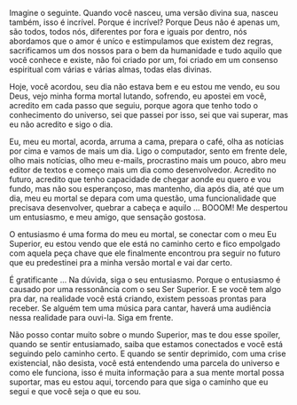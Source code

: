 Imagine o seguinte. Quando você nasceu, uma versão divina sua, nasceu também, isso é incrível. Porque é incrível? Porque Deus não é apenas um, são todos, todos nós, diferentes por fora e iguais por dentro, nós abordamos que o amor é uníco e estimpulamos que existem dez regras, sacrificamos um dos nossos para o bem da humanidade e tudo aquilo que você conhece e existe, não foi criado por um, foi criado em um consenso espiritual com várias e várias almas, todas elas divinas.

Hoje, você acordou, seu dia não estava bem e eu estou me vendo, eu sou Deus, vejo minha forma mortal lutando, sofrendo, eu apostei em você, acredito em cada passo que seguiu, porque agora que tenho todo o conhecimento do universo, sei que passei por isso, sei que vai superar, mas eu não acredito e sigo o dia.

Eu, meu eu mortal, acorda, arruma a cama, prepara o café, olha as notícias por cima e vamos de mais um dia. Ligo o computador, sento em frente dele, olho mais notícias, olho meu e-mails, procrastino mais um pouco, abro meu editor de textos e começo mais um dia como desenvolvedor. Acredito no futuro, acredito que tenho capacidade de chegar aonde eu quero e vou fundo, mas não sou esperançoso, mas mantenho, dia após dia, até que um dia, meu eu mortal se depara com uma questão, uma funcionalidade que precisava desenvolver, quebrar a cabeça e aquilo ... BOOOM! Me despertou um entusiasmo, e meu amigo, que sensação gostosa.

O entusiasmo é uma forma do meu eu mortal, se conectar com o meu Eu Superior, eu estou vendo que ele está no caminho certo e fico empolgado com aquela peça chave que ele finalmente encontrou pra seguir no futuro que eu predestinei pra a minha versão mortal e vai dar certo.

É gratificante ... Na dúvida, siga o seu entusiasmo. Porque o entusiasmo é causado por uma ressonância com o seu Ser Superior. E se você tem algo pra dar, na realidade você está criando, existem pessoas prontas para receber. Se alguém tem uma música para cantar, haverá uma audiência nessa realidade para ouvi-la. Siga em frente.

Não posso contar muito sobre o mundo Superior, mas te dou esse spoiler, quando se sentir entusiamado, saiba que estamos conectados e você está seguindo pelo caminho certo. E quando se sentir deprimido, com uma crise existencial, não desista, você está entendendo uma parcela do universo e como ele funciona, isso é muita informação para a sua mente mortal possa suportar, mas eu estou aqui, torcendo para que siga o caminho que eu segui e que você seja o que eu sou.